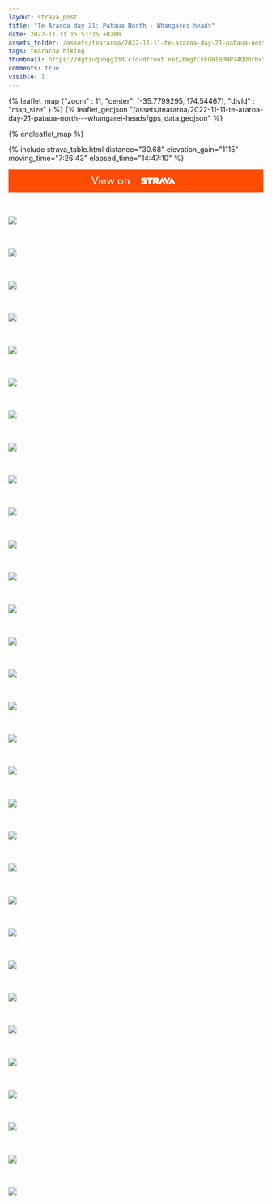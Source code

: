 ```yaml
---
layout: strava_post
title: "Te Araroa day 21: Pataua North - Whangarei heads"
date: 2022-11-11 15:53:25 +0200
assets_folder: /assets/teararoa/2022-11-11-te-araroa-day-21-pataua-north---whangarei-heads
tags: teararoa hiking
thumbnail: https://dgtzuqphqg23d.cloudfront.net/6WgfCkEUH1B0WP74QUOrhxtRjiqB1d2Rsz7YegM823s-1024x768.jpg
comments: true
visible: 1
---
```



{% leaflet_map {"zoom" : 11,
                  "center": [-35.7799295, 174.54467],
                 "divId" : "map_size" } %}
    {% leaflet_geojson "/assets/teararoa/2022-11-11-te-araroa-day-21-pataua-north---whangarei-heads/gps_data.geojson" %}

{% endleaflet_map %}





{% include strava_table.html distance="30.68" elevation_gain="1115" moving_time="7:26:43" elapsed_time="14:47:10" %}

[![](/assets/strava.jpg)](https://www.strava.com/activities/8104664065)


<br />

![](https://dgtzuqphqg23d.cloudfront.net/6WgfCkEUH1B0WP74QUOrhxtRjiqB1d2Rsz7YegM823s-1024x768.jpg)


<br />

![](https://dgtzuqphqg23d.cloudfront.net/us9sbbRg_GFgxWDNmQOmWcUOuVXZjCw43LNHOsYfcIU-1024x768.jpg)


<br />

![](https://dgtzuqphqg23d.cloudfront.net/1tCjrf0VpQsOpxCPTRrEp91sA_7W4RMf4nrJHErPjXc-1024x768.jpg)


<br />

![](https://dgtzuqphqg23d.cloudfront.net/jfTVChKVSBwd8n3RlaOK3hnWaiErXe2tGKd_PTMSCyc-1024x768.jpg)


<br />

![](https://dgtzuqphqg23d.cloudfront.net/0hEB_PnkDyPpQXkOZFY0DA6bEd-gG6RYYlSxjvyQOkw-1024x768.jpg)


<br />

![](https://dgtzuqphqg23d.cloudfront.net/N82ttmuVx0E2Sk1HgOwvrQD3RE9mvU609SoUEGpxGdQ-768x1024.jpg)


<br />

![](https://dgtzuqphqg23d.cloudfront.net/JeNe4acWGSFqtcpldcaR8N94TkXCytBVZXUTDcbI8DM-1024x767.jpg)


<br />

![](https://dgtzuqphqg23d.cloudfront.net/xExmo05UwDuky7doPTVbSnsbZXPqhBXJ_9QUYoIpnc0-768x1024.jpg)


<br />

![](https://dgtzuqphqg23d.cloudfront.net/Z6VXJBq8ULU7StQnGz3-HxR1MGUPwuAex4A_JM6LEVw-768x1024.jpg)


<br />

![](https://dgtzuqphqg23d.cloudfront.net/A7XCGgrx4Z3mk2MD_vkgVx3XUjW6zHzQrzPytQvWVbw-1024x768.jpg)


<br />

![](https://dgtzuqphqg23d.cloudfront.net/8ddBprA5Z66jynQ858Xit8HKK9VTEzCyc6UmAEZJcBs-1024x768.jpg)


<br />

![](https://dgtzuqphqg23d.cloudfront.net/hOXnYMJMhcbj_Nnzdlg3665R1H-TEkPidfoZHPfnpY8-1024x768.jpg)


<br />

![](https://image.mux.com/00szAlBABk9filo54RLs3koIq6lIKfqUnS00Qu9YUaF6I/thumbnail.jpg?width=450&height=800&fit_mode=preserve&time=0)


<br />

![](https://dgtzuqphqg23d.cloudfront.net/TyBqWExpNlOd-V-FzQYQiMzNFcMH_4TyU2PXLNe183k-1024x768.jpg)


<br />

![](https://dgtzuqphqg23d.cloudfront.net/kAf2oSbhFe6UHaEsKbSVpv6gys0_A0ZIn6IzoOTS1Bg-768x1024.jpg)


<br />

![](https://dgtzuqphqg23d.cloudfront.net/lHAIXTiAoy96LdYkC6wyuB4PrQBomg68UMQ5AV3dWbc-1024x768.jpg)


<br />

![](https://dgtzuqphqg23d.cloudfront.net/sjKV15rjW1EsTfi0TiZo3J3fFHUQ5crj0rRYDb9R--8-1024x768.jpg)


<br />

![](https://dgtzuqphqg23d.cloudfront.net/zf90PFmKz-uunMHaohgLPy7OKYuLw2iQ7HxG_G0FkD0-1024x768.jpg)


<br />

![](https://dgtzuqphqg23d.cloudfront.net/8q08TF2mVM6FHC8U70ptGUYX1z97Dm2WRB3k8kl6QtQ-1024x768.jpg)


<br />

![](https://dgtzuqphqg23d.cloudfront.net/XfayovDD6SjzxlIeDyZQIapH8Uqs4v6b7WrkP52j2rI-1024x768.jpg)


<br />

![](https://dgtzuqphqg23d.cloudfront.net/tRaIOnNVv0hqEfd4OG64Z25DIXVFl9JGXvJY6lTzK20-768x1024.jpg)


<br />

![](https://dgtzuqphqg23d.cloudfront.net/DrH9K38pAwpyicaALmymktwqhBDsIqeevNDj5O0qqhQ-1024x768.jpg)


<br />

![](https://dgtzuqphqg23d.cloudfront.net/E4KLCPfU7VV3BI2jtIrTHbo1ypZzD7RUq3uOeBLP6UE-1024x768.jpg)


<br />

![](https://dgtzuqphqg23d.cloudfront.net/m0XNlDveidAiQV8JCK7Z10I_2395Es4Ue72CMQvKJMo-768x1024.jpg)


<br />

![](https://dgtzuqphqg23d.cloudfront.net/R70NBTFNP2HufCiqZP9lnT-GNE8SN3AT1EOKOsyXIXY-768x1024.jpg)


<br />

![](https://dgtzuqphqg23d.cloudfront.net/qqsF3YUUZP3koMPdHUcQWtW4T_9Qn1Egl_WY1_Cbc7I-768x1024.jpg)


<br />

![](https://dgtzuqphqg23d.cloudfront.net/OrtuzECVepvtlXZAACAaQxU9YDQFIPx6GTTFpV6Qels-768x1024.jpg)


<br />

![](https://dgtzuqphqg23d.cloudfront.net/hZHTb6Zds0Z4BMpykjRuTK2tcDDdUpK0PwkTy4fwFWs-1024x768.jpg)


<br />

![](https://dgtzuqphqg23d.cloudfront.net/PqCvhcYvX2NteSmaBnBLiDHaNWpmd71R_JoCt6-NCQA-768x1024.jpg)


<br />

![](https://dgtzuqphqg23d.cloudfront.net/UQe02wqwmG5zTnFxB0At9rxzmbY4WAQ9O2Ol5CkTuCk-1024x768.jpg)


<br />

![](https://dgtzuqphqg23d.cloudfront.net/VVAFbqwllVAkyg7Br-l0QEGY1Xn0bmPUpBiLrGDHkIw-1024x768.jpg)
